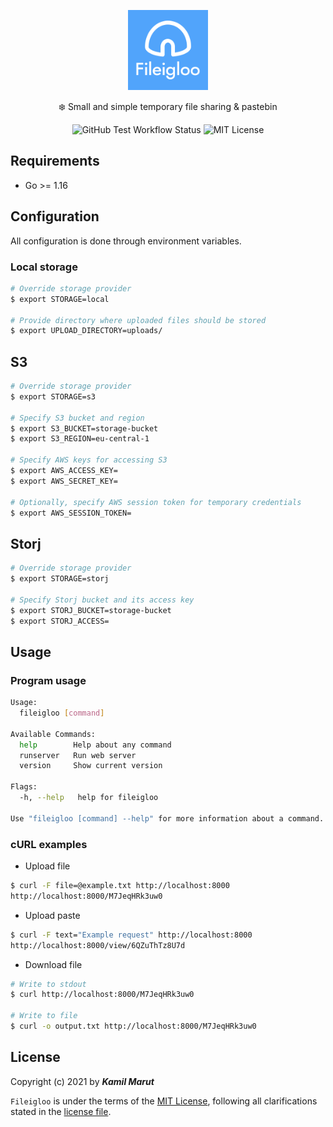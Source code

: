 <p align="center">
    <img src="public/logo.svg" width="128">
    <p align="center">❄️ Small and simple temporary file sharing & pastebin</p>
    <p align="center">
      <img alt="GitHub Test Workflow Status" src="https://img.shields.io/github/workflow/status/exler/fileigloo/Test">
      <img alt="MIT License" src="https://img.shields.io/github/license/exler/fileigloo?color=lightblue">
    </p>
</p>

## Requirements

* Go >= 1.16

## Configuration

All configuration is done through environment variables.

### Local storage

```bash
# Override storage provider
$ export STORAGE=local

# Provide directory where uploaded files should be stored
$ export UPLOAD_DIRECTORY=uploads/
```

## S3

```bash
# Override storage provider
$ export STORAGE=s3

# Specify S3 bucket and region
$ export S3_BUCKET=storage-bucket
$ export S3_REGION=eu-central-1

# Specify AWS keys for accessing S3
$ export AWS_ACCESS_KEY=
$ export AWS_SECRET_KEY=

# Optionally, specify AWS session token for temporary credentials
$ export AWS_SESSION_TOKEN=
```

## Storj

```bash
# Override storage provider
$ export STORAGE=storj

# Specify Storj bucket and its access key
$ export STORJ_BUCKET=storage-bucket
$ export STORJ_ACCESS=
```

## Usage

### Program usage

```bash
Usage:
  fileigloo [command]

Available Commands:
  help        Help about any command
  runserver   Run web server
  version     Show current version

Flags:
  -h, --help   help for fileigloo

Use "fileigloo [command] --help" for more information about a command.
```

### cURL examples

* Upload file

```bash
$ curl -F file=@example.txt http://localhost:8000
http://localhost:8000/M7JeqHRk3uw0
```

* Upload paste

```bash
$ curl -F text="Example request" http://localhost:8000
http://localhost:8000/view/6QZuThTz8U7d
```

* Download file

```bash
# Write to stdout
$ curl http://localhost:8000/M7JeqHRk3uw0

# Write to file
$ curl -o output.txt http://localhost:8000/M7JeqHRk3uw0
```

## License

Copyright (c) 2021 by ***Kamil Marut***

`Fileigloo` is under the terms of the [MIT License](https://www.tldrlegal.com/l/mit), following all clarifications stated in the [license file](LICENSE).
